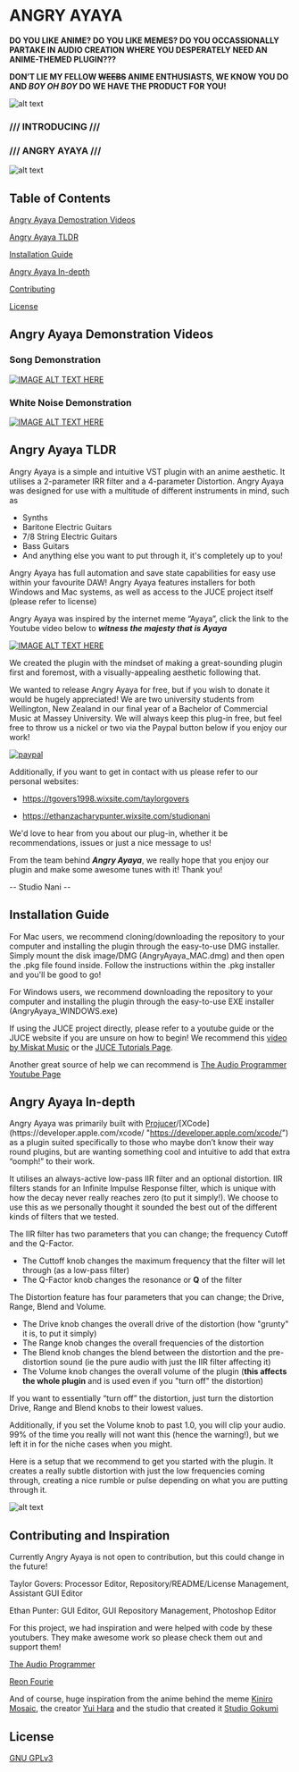 # ANGRY AYAYA

**DO YOU LIKE ANIME? DO YOU LIKE MEMES? DO YOU OCCASSIONALLY PARTAKE IN AUDIO CREATION WHERE YOU DESPERATELY NEED AN ANIME-THEMED PLUGIN???** 

**DON’T LIE MY FELLOW ~~WEEBS~~ ANIME ENTHUSIASTS, WE KNOW YOU DO AND _BOY OH BOY_ DO WE HAVE THE PRODUCT FOR YOU!**

![alt text](https://i.imgur.com/BVEH52G.png "Ayaya")

### /// INTRODUCING ///
### /// ANGRY AYAYA ///

![alt text](https://i.imgur.com/7Wf6Aga.png "Angry Ayaya")

## Table of Contents  
[Angry Ayaya Demostration Videos](#angryayayademonstrationvideos)

[Angry Ayaya TLDR](#angryayayatldr)

[Installation Guide](#installation-guide)

[Angry Ayaya In-depth](#angry-ayaya-in-depth)

[Contributing](#contributing)

[License](#license)

<a name="angryayayademonstrationvideos"/>
<a name="angryayayatldr"/>
<a name="installationguide"/>
<a name="angryayayaindepth"/>

## Angry Ayaya Demonstration Videos

### Song Demonstration

[![IMAGE ALT TEXT HERE](https://i.imgur.com/az9tJKi.png)](https://vimeo.com/339302587)

### White Noise Demonstration

[![IMAGE ALT TEXT HERE](https://i.imgur.com/n7VhvBz.png)](https://vimeo.com/339303323)

## Angry Ayaya TLDR

Angry Ayaya is a simple and intuitive VST plugin with an anime aesthetic. It utilises a 2-parameter IRR filter and a 4-parameter Distortion. Angry Ayaya was designed for use with a multitude of different instruments in mind, such as
* Synths
* Baritone Electric Guitars
* 7/8 String Electric Guitars
* Bass Guitars
* And anything else you want to put through it, it's completely up to you!

Angry Ayaya has full automation and save state capabilities for easy use within your favourite DAW! Angry Ayaya features installers for both Windows and Mac systems, as well as access to the JUCE project itself (please refer to license)

Angry Ayaya was inspired by the internet meme “Ayaya”, click the link to the Youtube video below to **_witness the majesty that is Ayaya_** 

[![IMAGE ALT TEXT HERE](http://img.youtube.com/vi/9wnNW4HyDtg/0.jpg)](http://www.youtube.com/watch?v=9wnNW4HyDtg)

We created the plugin with the mindset of making a great-sounding plugin first and foremost, with a visually-appealing aesthetic following that. 

We wanted to release Angry Ayaya for free, but if you wish to donate it would be hugely appreciated! We are two university students from Wellington, New Zealand in our final year of a Bachelor of Commercial Music at Massey University. We will always keep this plug-in free, but feel free to throw us a nickel or two via the Paypal button below if you enjoy our work!


[![paypal](https://www.paypalobjects.com/en_US/i/btn/btn_donateCC_LG.gif)](https://www.paypal.com/cgi-bin/webscr?cmd=_s-xclick&hosted_button_id=YP29EFC3QEU4L)

Additionally, if you want to get in contact with us please refer to our personal websites:

- https://tgovers1998.wixsite.com/taylorgovers

- https://ethanzacharypunter.wixsite.com/studionani

We'd love to hear from you about our plug-in, whether it be recommendations, issues or just a nice message to us!

From the team behind **_Angry Ayaya_**, we really hope that you enjoy our plugin and make some awesome tunes with it!
Thank you!

-- Studio Nani --

## Installation Guide

For Mac users, we recommend cloning/downloading the repository to your computer and installing the plugin through the easy-to-use DMG installer. Simply mount the disk image/DMG (AngryAyaya_MAC.dmg) and then open the .pkg file found inside. Follow the instructions within the .pkg installer and you'll be good to go!

For Windows users, we recommend downloading the repository to your computer and installing the plugin through the easy-to-use EXE installer (AngryAyaya_WINDOWS.exe)

If using the JUCE project directly, please refer to a youtube guide or the JUCE website if you are unsure on how to begin! We recommend this [video by Miskat Music](https://www.youtube.com/watch?v=rGzSSNjbXlA "https://www.youtube.com/watch?v=rGzSSNjbXlA") or the [JUCE Tutorials Page](https://juce.com/learn/tutorials "https://juce.com/learn/tutorials").

Another great source of help we can recommend is [The Audio Programmer Youtube Page](https://www.youtube.com/channel/UCpKb02FsH4WH4X_2xhIoJ1A "https://www.youtube.com/channel/UCpKb02FsH4WH4X_2xhIoJ1A") 

## Angry Ayaya In-depth

Angry Ayaya was primarily built with [Projucer](https://juce.com/ "https://juce.com/")/[XCode](https://developer.apple.com/xcode/ "https://developer.apple.com/xcode/") as a plugin suited specifically to those who maybe don’t know their way round plugins, but are wanting something cool and intuitive to add that extra “oomph!” to their work.

It utilises an always-active low-pass IIR filter and an optional distortion. IIR filters stands for an Infinite Impulse Response filter, which is unique with how the decay never really reaches zero (to put it simply!). We choose to use this as we personally thought it sounded the best out of the different kinds of filters that we tested. 

The IIR filter has two parameters that you can change; the frequency Cutoff and the Q-Factor. 
* The Cuttoff knob changes the maximum frequency that the filter will let through (as a low-pass filter)
* The Q-Factor knob changes the resonance or **Q** of the filter

The Distortion feature has four parameters that you can change; the Drive, Range, Blend and Volume. 
* The Drive knob changes the overall drive of the distortion (how "grunty" it is, to put it simply)
* The Range knob changes the overall frequencies of the distortion
* The Blend knob changes the blend between the distortion and the pre-distortion sound (ie the pure audio with just the IIR filter affecting it)
* The Volume knob changes the overall volume of the plugin (**this affects the whole plugin** and is used even if you "turn off" the distortion)

If you want to essentially “turn off” the distortion, just turn the distortion Drive, Range and Blend knobs to their lowest values.

Additionally, if you set the Volume knob to past 1.0, you will clip your audio. 99% of the time you really will not want this (hence the warning!), but we left it in for the niche cases when you might. 

Here is a setup that we recommend to get you started with the plugin. It creates a really subtle distortion with just the low frequencies coming through, creating a nice rumble or pulse depending on what you are putting through it.

![alt text](https://i.imgur.com/xx1Yx0v.png "Angry Ayaya Example Setup")

## Contributing and Inspiration

Currently Angry Ayaya is not open to contribution, but this could change in the future!

Taylor Govers: Processor Editor, Repository/README/License Management, Assistant GUI Editor

Ethan Punter: GUI Editor, GUI Repository Management, Photoshop Editor

For this project, we had inspiration and were helped with code by these youtubers. They make awesome work so please check them out and support them!

[The Audio Programmer](https://www.youtube.com/channel/UCpKb02FsH4WH4X_2xhIoJ1A "https://www.youtube.com/channel/UCpKb02FsH4WH4X_2xhIoJ1A")

[Reon Fourie](https://www.youtube.com/watch?v=iNCR5flSuDs&t=2486s "https://www.youtube.com/watch?v=iNCR5flSuDs&t=2486s")

And of course, huge inspiration from the anime behind the meme [Kiniro Mosaic](https://myanimelist.net/anime/16732/Kiniro_Mosaic "https://myanimelist.net/anime/16732/Kiniro_Mosaic"), the creator [Yui Hara](https://myanimelist.net/people/12541/Yui_Hara "https://myanimelist.net/people/12541/Yui_Hara") and the studio that created it [Studio Gokumi](https://en.wikipedia.org/wiki/Studio_Gokumi "https://en.wikipedia.org/wiki/Studio_Gokumi")  

## License

[GNU GPLv3](https://github.com/TGovers/Angry_Ayaya/blob/master/LICENSE.txt)
